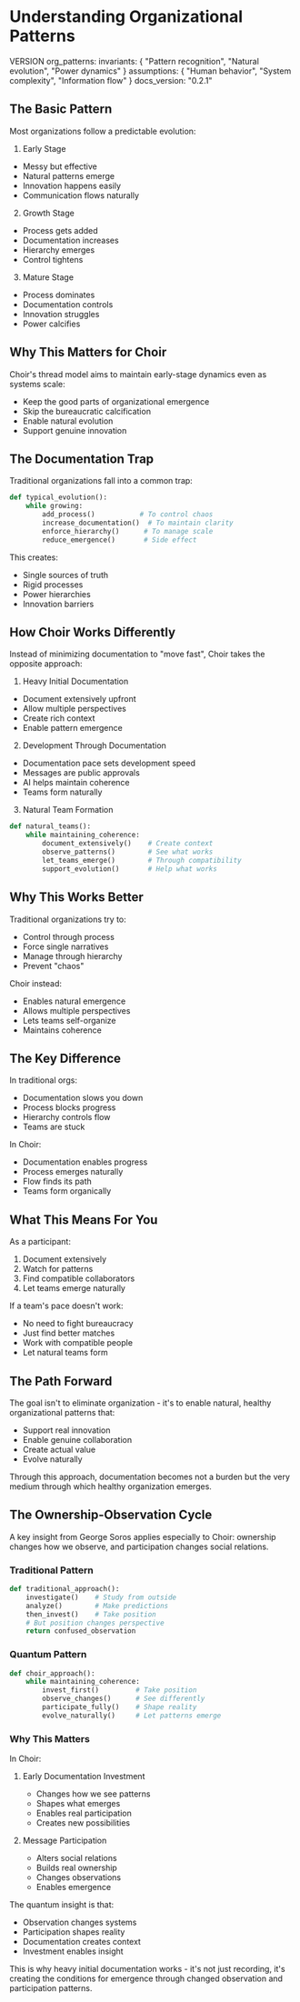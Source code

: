 # Understanding Organizational Patterns

VERSION org_patterns:
invariants: {
"Pattern recognition",
"Natural evolution",
"Power dynamics"
}
assumptions: {
"Human behavior",
"System complexity",
"Information flow"
}
docs_version: "0.2.1"

## The Basic Pattern

Most organizations follow a predictable evolution:

1. Early Stage

- Messy but effective
- Natural patterns emerge
- Innovation happens easily
- Communication flows naturally

2. Growth Stage

- Process gets added
- Documentation increases
- Hierarchy emerges
- Control tightens

3. Mature Stage

- Process dominates
- Documentation controls
- Innovation struggles
- Power calcifies

## Why This Matters for Choir

Choir's thread model aims to maintain early-stage dynamics even as systems scale:

- Keep the good parts of organizational emergence
- Skip the bureaucratic calcification
- Enable natural evolution
- Support genuine innovation

## The Documentation Trap

Traditional organizations fall into a common trap:

```python
def typical_evolution():
    while growing:
        add_process()           # To control chaos
        increase_documentation()  # To maintain clarity
        enforce_hierarchy()      # To manage scale
        reduce_emergence()       # Side effect
```

This creates:

- Single sources of truth
- Rigid processes
- Power hierarchies
- Innovation barriers

## How Choir Works Differently

Instead of minimizing documentation to "move fast", Choir takes the opposite approach:

1. Heavy Initial Documentation

- Document extensively upfront
- Allow multiple perspectives
- Create rich context
- Enable pattern emergence

2. Development Through Documentation

- Documentation pace sets development speed
- Messages are public approvals
- AI helps maintain coherence
- Teams form naturally

3. Natural Team Formation

```python
def natural_teams():
    while maintaining_coherence:
        document_extensively()    # Create context
        observe_patterns()        # See what works
        let_teams_emerge()        # Through compatibility
        support_evolution()       # Help what works
```

## Why This Works Better

Traditional organizations try to:

- Control through process
- Force single narratives
- Manage through hierarchy
- Prevent "chaos"

Choir instead:

- Enables natural emergence
- Allows multiple perspectives
- Lets teams self-organize
- Maintains coherence

## The Key Difference

In traditional orgs:

- Documentation slows you down
- Process blocks progress
- Hierarchy controls flow
- Teams are stuck

In Choir:

- Documentation enables progress
- Process emerges naturally
- Flow finds its path
- Teams form organically

## What This Means For You

As a participant:

1. Document extensively
2. Watch for patterns
3. Find compatible collaborators
4. Let teams emerge naturally

If a team's pace doesn't work:

- No need to fight bureaucracy
- Just find better matches
- Work with compatible people
- Let natural teams form

## The Path Forward

The goal isn't to eliminate organization - it's to enable natural, healthy organizational patterns that:

- Support real innovation
- Enable genuine collaboration
- Create actual value
- Evolve naturally

Through this approach, documentation becomes not a burden but the very medium through which healthy organization emerges.

## The Ownership-Observation Cycle

A key insight from George Soros applies especially to Choir: ownership changes how we observe, and participation changes social relations.

### Traditional Pattern

```python
def traditional_approach():
    investigate()    # Study from outside
    analyze()        # Make predictions
    then_invest()    # Take position
    # But position changes perspective
    return confused_observation
```

### Quantum Pattern

```python
def choir_approach():
    while maintaining_coherence:
        invest_first()         # Take position
        observe_changes()      # See differently
        participate_fully()    # Shape reality
        evolve_naturally()     # Let patterns emerge
```

### Why This Matters

In Choir:

1. Early Documentation Investment

   - Changes how we see patterns
   - Shapes what emerges
   - Enables real participation
   - Creates new possibilities

2. Message Participation
   - Alters social relations
   - Builds real ownership
   - Changes observations
   - Enables emergence

The quantum insight is that:

- Observation changes systems
- Participation shapes reality
- Documentation creates context
- Investment enables insight

This is why heavy initial documentation works - it's not just recording, it's creating the conditions for emergence through changed observation and participation patterns.
